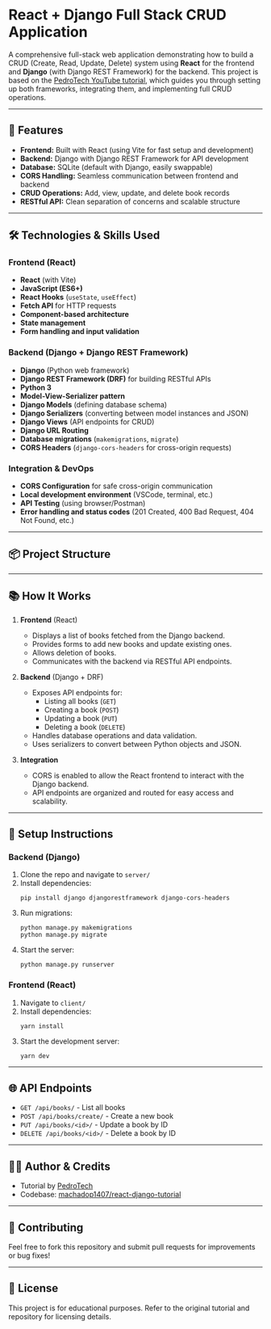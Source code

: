 # React + Django Full Stack CRUD Application

A comprehensive full-stack web application demonstrating how to build a CRUD (Create, Read, Update, Delete) system using **React** for the frontend and **Django** (with Django REST Framework) for the backend. This project is based on the [PedroTech YouTube tutorial](https://www.youtube.com/watch?v=xldTxXtNiuk), which guides you through setting up both frameworks, integrating them, and implementing full CRUD operations.

---

## 🚀 Features

- **Frontend:** Built with React (using Vite for fast setup and development)
- **Backend:** Django with Django REST Framework for API development
- **Database:** SQLite (default with Django, easily swappable)
- **CORS Handling:** Seamless communication between frontend and backend
- **CRUD Operations:** Add, view, update, and delete book records
- **RESTful API:** Clean separation of concerns and scalable structure

---

## 🛠️ Technologies & Skills Used

### **Frontend (React)**
- **React** (with Vite)
- **JavaScript (ES6+)**
- **React Hooks** (`useState`, `useEffect`)
- **Fetch API** for HTTP requests
- **Component-based architecture**
- **State management**
- **Form handling and input validation**

### **Backend (Django + Django REST Framework)**
- **Django** (Python web framework)
- **Django REST Framework (DRF)** for building RESTful APIs
- **Python 3**
- **Model-View-Serializer pattern**
- **Django Models** (defining database schema)
- **Django Serializers** (converting between model instances and JSON)
- **Django Views** (API endpoints for CRUD)
- **Django URL Routing**
- **Database migrations** (`makemigrations`, `migrate`)
- **CORS Headers** (`django-cors-headers` for cross-origin requests)

### **Integration & DevOps**
- **CORS Configuration** for safe cross-origin communication
- **Local development environment** (VSCode, terminal, etc.)
- **API Testing** (using browser/Postman)
- **Error handling and status codes** (201 Created, 400 Bad Request, 404 Not Found, etc.)

---

## 📦 Project Structure


---

## 📚 How It Works

1. **Frontend** (React)
    - Displays a list of books fetched from the Django backend.
    - Provides forms to add new books and update existing ones.
    - Allows deletion of books.
    - Communicates with the backend via RESTful API endpoints.

2. **Backend** (Django + DRF)
    - Exposes API endpoints for:
        - Listing all books (`GET`)
        - Creating a book (`POST`)
        - Updating a book (`PUT`)
        - Deleting a book (`DELETE`)
    - Handles database operations and data validation.
    - Uses serializers to convert between Python objects and JSON.

3. **Integration**
    - CORS is enabled to allow the React frontend to interact with the Django backend.
    - API endpoints are organized and routed for easy access and scalability.

---

## 📝 Setup Instructions

### **Backend (Django)**
1. Clone the repo and navigate to `server/`
2. Install dependencies:
    ```
    pip install django djangorestframework django-cors-headers
    ```
3. Run migrations:
    ```
    python manage.py makemigrations
    python manage.py migrate
    ```
4. Start the server:
    ```
    python manage.py runserver
    ```

### **Frontend (React)**
1. Navigate to `client/`
2. Install dependencies:
    ```
    yarn install
    ```
3. Start the development server:
    ```
    yarn dev
    ```

---

## 🌐 API Endpoints

- `GET /api/books/` - List all books
- `POST /api/books/create/` - Create a new book
- `PUT /api/books/<id>/` - Update a book by ID
- `DELETE /api/books/<id>/` - Delete a book by ID

---

## 🧑‍💻 Author & Credits

- Tutorial by [PedroTech](https://www.youtube.com/@pedrotech)
- Codebase: [machadop1407/react-django-tutorial](https://github.com/machadop1407/react-django-tutorial)

---

## 📣 Contributing

Feel free to fork this repository and submit pull requests for improvements or bug fixes!

---

## 📜 License

This project is for educational purposes. Refer to the original tutorial and repository for licensing details.
